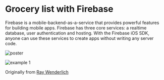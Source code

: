 # Grocery list with Firebase 

Firebase is a mobile-backend-as-a-service that provides powerful features for building mobile apps. 
Firebase has three core services: a realtime database, user authentication and hosting. 
With the Firebase iOS SDK, anyone can use these services to create apps without writing any server code.

![poster](https://koenig-media.raywenderlich.com/uploads/2016/08/Firebase-GetStarted-feature.png)

![example 1](https://koenig-media.raywenderlich.com/uploads/2018/03/More-Coffee.gif)

Originally from [Ray Wenderlich](https://www.raywenderlich.com/187417/firebase-tutorial-getting-started-3)
